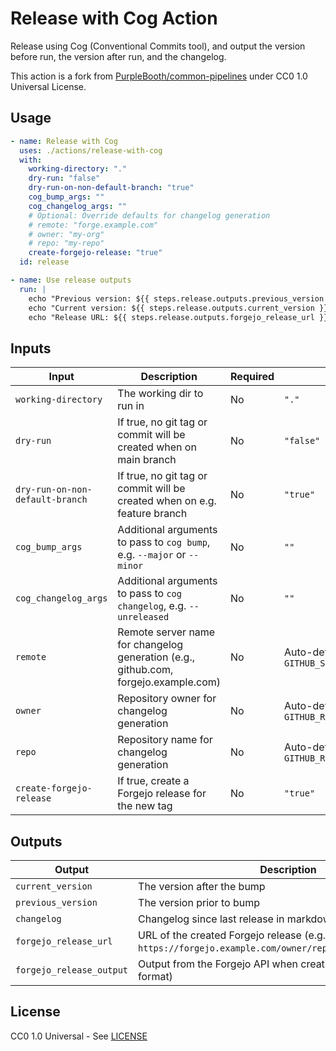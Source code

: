 # Release with Cog Action

Release using Cog (Conventional Commits tool), and output the version before run, the version after run, and the changelog.

This action is a fork from [PurpleBooth/common-pipelines](https://codeberg.org/PurpleBooth/common-pipelines/src/branch/main/actions/release-with-cog) under CC0 1.0 Universal License.

## Usage

```yaml
- name: Release with Cog
  uses: ./actions/release-with-cog
  with:
    working-directory: "."
    dry-run: "false"
    dry-run-on-non-default-branch: "true"
    cog_bump_args: ""
    cog_changelog_args: ""
    # Optional: Override defaults for changelog generation
    # remote: "forge.example.com"
    # owner: "my-org"
    # repo: "my-repo"
    create-forgejo-release: "true"
  id: release

- name: Use release outputs
  run: |
    echo "Previous version: ${{ steps.release.outputs.previous_version }}"
    echo "Current version: ${{ steps.release.outputs.current_version }}"
    echo "Release URL: ${{ steps.release.outputs.forgejo_release_url }}"
```

## Inputs

| Input                           | Description                                                                         | Required | Default                                      |
| ------------------------------- | ----------------------------------------------------------------------------------- | -------- | -------------------------------------------- |
| `working-directory`             | The working dir to run in                                                           | No       | `"."`                                        |
| `dry-run`                       | If true, no git tag or commit will be created when on main branch                   | No       | `"false"`                                    |
| `dry-run-on-non-default-branch` | If true, no git tag or commit will be created when on e.g. feature branch           | No       | `"true"`                                     |
| `cog_bump_args`                 | Additional arguments to pass to `cog bump`, e.g. `--major` or `--minor`             | No       | `""`                                         |
| `cog_changelog_args`            | Additional arguments to pass to `cog changelog`, e.g. `--unreleased`                | No       | `""`                                         |
| `remote`                        | Remote server name for changelog generation (e.g., github.com, forgejo.example.com) | No       | Auto-detected from `GITHUB_SERVER_URL`       |
| `owner`                         | Repository owner for changelog generation                                           | No       | Auto-detected from `GITHUB_REPOSITORY_OWNER` |
| `repo`                          | Repository name for changelog generation                                            | No       | Auto-detected from `GITHUB_REPOSITORY`       |
| `create-forgejo-release`        | If true, create a Forgejo release for the new tag                                   | No       | `"true"`                                     |

## Outputs

| Output                   | Description                                                                                             |
| ------------------------ | ------------------------------------------------------------------------------------------------------- |
| `current_version`        | The version after the bump                                                                              |
| `previous_version`       | The version prior to bump                                                                               |
| `changelog`              | Changelog since last release in markdown                                                                |
| `forgejo_release_url`    | URL of the created Forgejo release (e.g., `https://forgejo.example.com/owner/repo/releases/tag/v1.2.3`) |
| `forgejo_release_output` | Output from the Forgejo API when creating the release (JSON format)                                     |

## License

CC0 1.0 Universal - See [LICENSE](https://codeberg.org/PurpleBooth/common-pipelines/src/branch/main/LICENSE)
